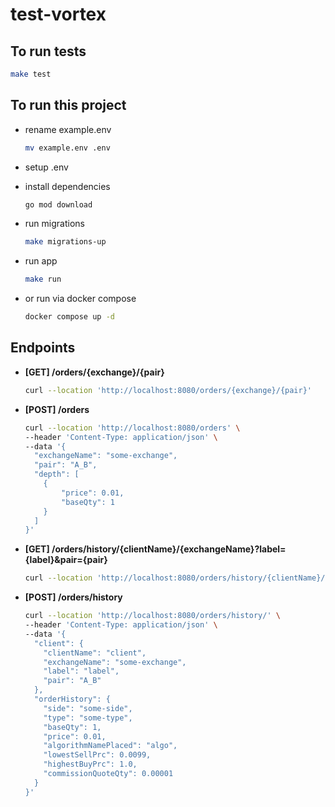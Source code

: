 # test-vortex

## To run tests
 ```bash
 make test
 ```

## To run this project
 
- rename example.env
    ```bash
    mv example.env .env
    ```
 
- setup .env

- install dependencies
    ```bash
  go mod download
    ```

- run migrations
    ```bash
    make migrations-up
    ```

- run app
     ```bash
    make run
     ```
- or run via docker compose
    ```bash
    docker compose up -d
    ```
  
## Endpoints

-  **[GET] /orders/{exchange}/{pair}**
    ```bash
    curl --location 'http://localhost:8080/orders/{exchange}/{pair}'
    ```

- **[POST] /orders**
    ```bash
    curl --location 'http://localhost:8080/orders' \
    --header 'Content-Type: application/json' \
    --data '{   
      "exchangeName": "some-exchange",
      "pair": "A_B",
      "depth": [       
        {
            "price": 0.01,
            "baseQty": 1
        }
      ]
    }'
    ```

- **[GET] /orders/history/{clientName}/{exchangeName}?label={label}&pair={pair}**
    ```bash
    curl --location 'http://localhost:8080/orders/history/{clientName}/{exchangeName}?label={label}&pair={pair}'
    ```
 
- **[POST] /orders/history**
    ```bash
    curl --location 'http://localhost:8080/orders/history/' \
    --header 'Content-Type: application/json' \
    --data '{
      "client": {
        "clientName": "client",
        "exchangeName": "some-exchange",
        "label": "label",
        "pair": "A_B"
      },
      "orderHistory": {
        "side": "some-side",
        "type": "some-type",
        "baseQty": 1,
        "price": 0.01,
        "algorithmNamePlaced": "algo",
        "lowestSellPrc": 0.0099,
        "highestBuyPrc": 1.0,
        "commissionQuoteQty": 0.00001
      }
    }'
    ```
